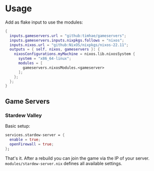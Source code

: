 # Usage

Add as flake input to use the modules:

```nix
{
  inputs.gameservers.url = "github:timhae/gameservers";
  inputs.gameservers.inputs.nixpkgs.follows = "nixos";
  inputs.nixos.url = "github:NixOS/nixpkgs/nixos-22.11";
  outputs = { self, nixos, gameservers }: {
    nixosConfigurations.myMachine = nixos.lib.nixosSystem {
      system = "x86_64-linux";
      modules = [
        gameservers.nixosModules.<gameserver>
      ];
    };
  };
}
```

## Game Servers

### Stardew Valley

Basic setup:

```nix
services.stardew-server = {
  enable = true;
  openFirewall = true;
};
```

That's it. After a rebuild you can join the game via the IP of your server. `modules/stardew-server.nix` defines all available settings.
